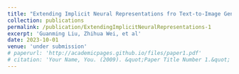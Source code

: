 ```yaml
---
title: "Extending Implicit Neural Representations fro Text-to-Image Generation"
collection: publications
permalink: /publication/ExtendingImplicitNeuralRepresentations-1
excerpt: 'Guanming Liu, Zhihua Wei, et al'
date: 2023-10-01
venue: 'under submission'
# paperurl: 'http://academicpages.github.io/files/paper1.pdf'
# citation: 'Your Name, You. (2009). &quot;Paper Title Number 1.&quot; <i>Journal 1</i>. 1(1).'
---
```

<!-- This paper is about the number 1. The number 2 is left for future work. -->

<!-- [Download paper here](http://academicpages.github.io/files/paper1.pdf)

Recommended citation: Your Name, You. (2009). "Paper Title Number 1." <i>Journal 1</i>. 1(1). -->